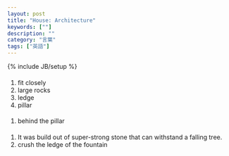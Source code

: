 ```yaml
---
layout: post
title: "House: Architecture"
keywords: [""]
description: ""
category: "言葉"
tags: ["英語"]
---
```

{% include JB/setup %}

####
1. fit closely
2. large rocks
3. ledge
4. pillar

####
1. behind the pillar

####
1. It was build out of super-strong stone that can withstand a falling tree.
2. crush the ledge of the fountain

